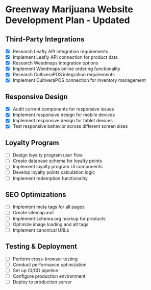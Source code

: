 # Greenway Marijuana Website Development Plan - Updated

## Third-Party Integrations
- [x] Research Leafly API integration requirements
- [x] Implement Leafly API connection for product data
- [x] Research Weedmaps integration options
- [x] Implement Weedmaps online ordering functionality
- [x] Research CultiveraPOS integration requirements
- [x] Implement CultiveraPOS connection for inventory management

## Responsive Design
- [x] Audit current components for responsive issues
- [x] Implement responsive design for mobile devices
- [x] Implement responsive design for tablet devices
- [x] Test responsive behavior across different screen sizes

## Loyalty Program
- [ ] Design loyalty program user flow
- [ ] Create database schema for loyalty points
- [ ] Implement loyalty program UI components
- [ ] Develop loyalty points calculation logic
- [ ] Implement redemption functionality

## SEO Optimizations
- [ ] Implement meta tags for all pages
- [ ] Create sitemap.xml
- [ ] Implement schema.org markup for products
- [ ] Optimize image loading and alt tags
- [ ] Implement canonical URLs

## Testing & Deployment
- [ ] Perform cross-browser testing
- [ ] Conduct performance optimization
- [ ] Set up CI/CD pipeline
- [ ] Configure production environment
- [ ] Deploy to production server